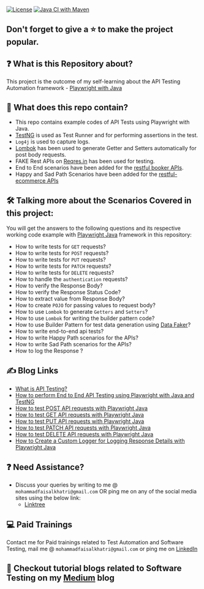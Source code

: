[![License](https://img.shields.io/badge/License-Apache%202.0-blue.svg)](https://opensource.org/licenses/Apache-2.0) [![Java CI with Maven](https://github.com/mfaisalkhatri/api-testing-playwright-java-testng/actions/workflows/maven.yml/badge.svg)](https://github.com/mfaisalkhatri/api-testing-playwright-java-testng/actions/workflows/maven.yml)

## Don't forget to give a :star: to make the project popular.

## :question: What is this Repository about?

This project is the outcome of my self-learning about the API Testing Automation framework - [Playwright with Java](https://playwright.dev/java/docs/api-testing#writing-api-test)

## :briefcase: What does this repo contain?
- This repo contains example codes of API Tests using Playwright with Java.
- [TestNG](https://testng.org) is used as Test Runner and for performing assertions in the test.
- `Log4j` is used to capture logs.
- [Lombok](https://projectlombok.org/) has been used to generate Getter and Setters automatically for post body requests.
- FAKE Rest APIs on [Reqres.in](https://reqres.in/) has been used for testing.
- End to End scenarios have been added for the [restful booker APIs](https://restful-booker.herokuapp.com/apidoc/index.html).
- Happy and Sad Path Scenarios have been added for the [restful-ecommerce APIs](https://github.com/mfaisalkhatri/restful-ecommerce)

## :hammer_and_wrench: Talking more about the Scenarios Covered in this project:
You will get the answers to the following questions and its respective working code example with [Playwright Java](https://playwright.dev/java/docs/api-testing#writing-api-test) framework in this repository:
- How to write tests for `GET` requests?
- How to write tests for `POST` requests?
- How to write tests for `PUT` requests?
- How to write tests for `PATCH` requests?
- How to write tests for `DELETE` requests?
- How to handle the `authentication` requests?
- How to verify the Response Body?
- How to verify the Response Status Code?
- How to extract value from Response Body?
- How to create `POJO` for passing values to request body?
- How to use `Lombok` to generate `Getters` and `Setters`?
- How to use `Lombok` for writing the builder pattern code?
- How to use Builder Pattern for test data generation using [Data Faker](https://github.com/datafaker-net/datafaker)?
- How to write end-to-end api tests?
- How to write Happy Path scenarios for the APIs?
- How to write Sad Path scenarios for the APIs? 
- How to log the Response ?

## :writing_hand: Blog Links
- [What is API Testing?](https://mfaisalkhatri.github.io/2020/08/08/apitesting/)
- [How to perform End to End API Testing using Playwright with Java and TestNG](https://medium.com/@iamfaisalkhatri/how-to-perform-end-to-end-api-testing-using-playwright-with-java-and-testng-26b318927115)
- [How to test POST API requests with Playwright Java](https://medium.com/@iamfaisalkhatri/playwright-java-api-testing-how-to-test-post-requests-4c9102d3ab03)
- [How to test GET API requests with Playwright Java](https://medium.com/@iamfaisalkhatri/playwright-java-api-testing-how-to-test-get-requests-c036b984cc6d)
- [How to test PUT API requests with Playwright Java](https://medium.com/@iamfaisalkhatri/playwright-java-api-testing-how-to-test-put-requests-d6b1d054d64b)
- [How to test PATCH API requests with Playwright Java](https://medium.com/@iamfaisalkhatri/playwright-java-api-testing-how-to-test-patch-requests-f6b0867d91e7)
- [How to test DELETE API requests with Playwright Java](https://medium.com/@iamfaisalkhatri/playwright-java-api-testing-how-to-test-delete-requests-2ff77feb0383)
- [How to Create a Custom Logger for Logging Response Details with Playwright Java](https://medium.com/@iamfaisalkhatri/playwright-java-api-testing-creating-custom-logger-for-logging-response-details-771e961d9faa)

## :question: Need Assistance?

- Discuss your queries by writing to me @ `mohammadfaisalkhatri@gmail.com`
  OR ping me on any of the social media sites using the below link:
   - [Linktree](https://linktr.ee/faisalkhatri)

## :computer: Paid Trainings

Contact me for Paid trainings related to Test Automation and Software Testing, 
mail me @ `mohammadfaisalkhatri@gmail.com` or ping me on [LinkedIn](https://www.linkedin.com/in/faisalkhatri/)

## :thought_balloon: Checkout tutorial blogs related to Software Testing on my [Medium](https://medium.com/@iamfaisalkhatri) blog
